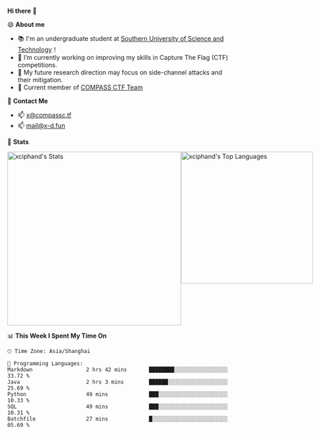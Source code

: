 **Hi there** 👋


😄 **About me**

- 📚 I'm an undergraduate student at [Southern University of Science and Technology](https://www.sustech.edu.cn)！
- 🌱 I’m currently working on improving my skills in Capture The Flag (CTF) competitions.
- 🔭 My future research direction may focus on side-channel attacks and their mitigation.
- 🚩 Current member of [COMPASS CTF Team](https://blog.compassc.tf/) 

👋 **Contact Me**

- 📫 [x@compassc.tf](mailto:x@compassc.tf)
- 📫 [mail@x-d.fun](mailto:mail@x-d.fun)

🌟 **Stats**

<div style="display: flex; justify-content: space-between;">
  <img src="https://github-readme-stats-ten-dusky-26.vercel.app/api?username=xciphand&theme=vue-dark&show_icons=true&hide_border=true&count_private=true" alt="xciphand's Stats" width="395" />
  <img src="https://github-readme-stats-ten-dusky-26.vercel.app/api/top-langs/?username=xciphand&theme=vue-dark&show_icons=true&hide_border=true&layout=compact" alt="xciphand's Top Languages" width="300" />
</div>


<!--START_SECTION:waka-->
📊 **This Week I Spent My Time On** 

```text
🕑︎ Time Zone: Asia/Shanghai

💬 Programming Languages: 
Markdown                 2 hrs 42 mins       ████████░░░░░░░░░░░░░░░░░   33.72 % 
Java                     2 hrs 3 mins        ██████░░░░░░░░░░░░░░░░░░░   25.69 % 
Python                   49 mins             ███░░░░░░░░░░░░░░░░░░░░░░   10.33 % 
SQL                      49 mins             ███░░░░░░░░░░░░░░░░░░░░░░   10.31 % 
Batchfile                27 mins             █░░░░░░░░░░░░░░░░░░░░░░░░   05.69 % 
```


<!--END_SECTION:waka-->
